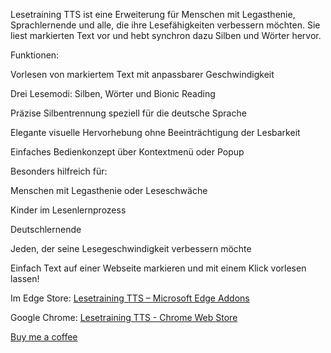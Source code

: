 Lesetraining TTS ist eine Erweiterung für Menschen mit Legasthenie, Sprachlernende und alle, die ihre Lesefähigkeiten verbessern möchten.
Sie liest markierten Text vor und hebt synchron dazu Silben und Wörter hervor.

Funktionen:

Vorlesen von markiertem Text mit anpassbarer Geschwindigkeit

Drei Lesemodi: Silben, Wörter und Bionic Reading

Präzise Silbentrennung speziell für die deutsche Sprache

Elegante visuelle Hervorhebung ohne Beeinträchtigung der Lesbarkeit

Einfaches Bedienkonzept über Kontextmenü oder Popup

Besonders hilfreich für:

Menschen mit Legasthenie oder Leseschwäche

Kinder im Lesenlernprozess

Deutschlernende

Jeden, der seine Lesegeschwindigkeit verbessern möchte

Einfach Text auf einer Webseite markieren und mit einem Klick vorlesen lassen!

Im Edge Store: <a href = "https://microsoftedge.microsoft.com/addons/detail/lesetraining-tts/lhflphpcnaejeojggpdodeabeppopggl">Lesetraining TTS – Microsoft Edge Addons</a>

Google Chrome: <a href ="https://chromewebstore.google.com/detail/lesetraining-tts/ffihalipnneamfdhmfkeigjbglehjgdp">Lesetraining TTS - Chrome Web Store</a>

<a href="https://paypal.me/geopiw"
   target="_blank"
   class="btn btn-coffee btn-sm">
    <i class="fas fa-coffee me-1"></i>
    Buy me a coffee
</a>
